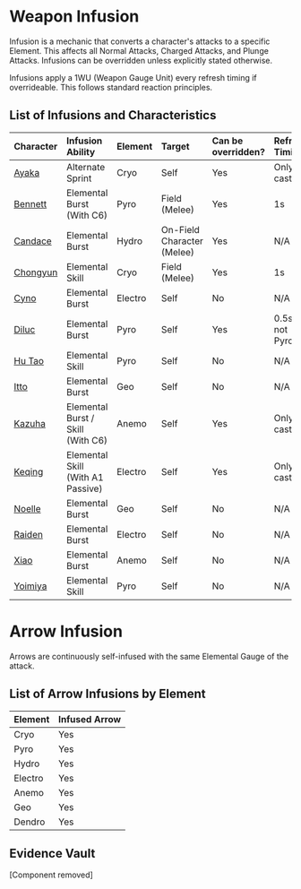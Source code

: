 # Weapon Infusion

Infusion is a mechanic that converts a character's attacks to a specific Element. This affects all Normal Attacks, Charged Attacks, and Plunge Attacks. Infusions can be overridden unless explicitly stated otherwise.

Infusions apply a 1WU (Weapon Gauge Unit) every refresh timing if overrideable. This follows standard reaction principles.

## List of Infusions and Characteristics

| Character                                            | Infusion Ability                    | Element | Target                       | Can be overridden? | Refresh Timing   |
| :--------------------------------------------------- | :---------------------------------- | :------ | :--------------------------- | :----------------- | :--------------- |
| [Ayaka](../../characters/cryo/kamisato-ayaka.md)     | Alternate Sprint                    | Cryo    | Self                         | Yes                | Only on cast     |
| [Bennett](../../characters/pyro/bennett.md)          | Elemental Burst \(With C6\)         | Pyro    | Field \(Melee\)              | Yes                | 1s               |
| [Candace](../../characters/hydro/candace.md)         | Elemental Burst                     | Hydro   | On-Field Character \(Melee\) | Yes                | N/A              |
| [Chongyun](../../characters/cryo/chongyun.md)        | Elemental Skill                     | Cryo    | Field \(Melee\)              | Yes                | 1s               |
| [Cyno](../../characters/electro/cyno.md)             | Elemental Burst                     | Electro | Self                         | No                 | N/A
| [Diluc](../../characters/pyro/diluc.md)              | Elemental Burst                     | Pyro    | Self                         | Yes                | 0.5s if not Pyro |
| [Hu Tao](../../characters/pyro/hu-tao.md)            | Elemental Skill                     | Pyro    | Self                         | No                 | N/A              |
| [Itto](../../characters/geo/arataki-itto.md)         | Elemental Burst                     | Geo     | Self                         | No                 | N/A              |
| [Kazuha](../../characters/anemo/kaedehara-kazuha.md) | Elemental Burst / Skill \(With C6\) | Anemo   | Self                         | Yes                | Only on cast     |
| [Keqing](../../characters/electro/keqing.md)         | Elemental Skill \(With A1 Passive\) | Electro | Self                         | Yes                | Only on cast     |
| [Noelle](../../characters/geo/noelle.md)             | Elemental Burst                     | Geo     | Self                         | No                 | N/A              |
| [Raiden](../../characters/electro/raiden-shogun.md)  | Elemental Burst                     | Electro | Self                         | No                 | N/A              |
| [Xiao](../../characters/anemo/xiao.md)               | Elemental Burst                     | Anemo   | Self                         | No                 | N/A              |
| [Yoimiya](../../characters/pyro/yoimiya.md)          | Elemental Skill                     | Pyro    | Self                         | No                 | N/A              |

# Arrow Infusion

Arrows are continuously self-infused with the same Elemental Gauge of the attack.

## List of Arrow Infusions by Element

| Element | Infused Arrow |
| :------ | :------------ |
| Cryo    | Yes           |
| Pyro    | Yes           |
| Hydro   | Yes           |
| Electro | Yes           |
| Anemo   | Yes           |
| Geo     | Yes           |
| Dendro  | Yes           |

## Evidence Vault

[Component removed]